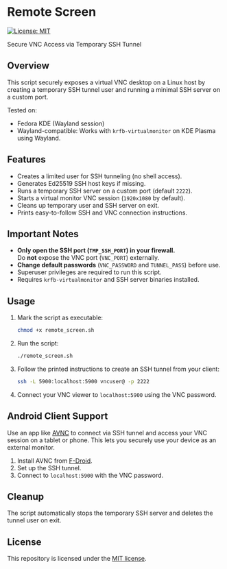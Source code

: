 # Remote Screen 
[![License: MIT](https://img.shields.io/badge/License-MIT-yellow.svg)](LICENSE)

Secure VNC Access via Temporary SSH Tunnel

## Overview

This script securely exposes a virtual VNC desktop on a Linux host by creating a temporary SSH tunnel user and running a minimal SSH server on a custom port.

Tested on:
- Fedora KDE (Wayland session)
- Wayland-compatible: Works with `krfb-virtualmonitor` on KDE Plasma using Wayland.

## Features

- Creates a limited user for SSH tunneling (no shell access).
- Generates Ed25519 SSH host keys if missing.
- Runs a temporary SSH server on a custom port (default `2222`).
- Starts a virtual monitor VNC session (`1920x1080` by default).
- Cleans up temporary user and SSH server on exit.
- Prints easy-to-follow SSH and VNC connection instructions.

## Important Notes

- **Only open the SSH port (`TMP_SSH_PORT`) in your firewall.**  
  Do **not** expose the VNC port (`VNC_PORT`) externally.
- **Change default passwords** (`VNC_PASSWORD` and `TUNNEL_PASS`) before use.
- Superuser privileges are required to run this script.
- Requires `krfb-virtualmonitor` and SSH server binaries installed.

## Usage

1. Mark the script as executable:
  
    ```bash
    chmod +x remote_screen.sh
    ```

1. Run the script:

    ```bash
    ./remote_screen.sh
    ```

1. Follow the printed instructions to create an SSH tunnel from your client:

    ```bash
    ssh -L 5900:localhost:5900 vncuser@ -p 2222
    ```

1. Connect your VNC viewer to `localhost:5900` using the VNC password.

## Android Client Support

Use an app like [AVNC](https://github.com/gujjwal00/avnc) to connect via SSH tunnel and access your VNC session on a tablet or phone. This lets you securely use your device as an external monitor.

1. Install AVNC from [F-Droid](https://f-droid.org/packages/com.gaurav.avnc/).
1. Set up the SSH tunnel.
1. Connect to `localhost:5900` with the VNC password.

## Cleanup

The script automatically stops the temporary SSH server and deletes the tunnel user on exit.

## License

This repository is licensed under the [MIT license](LICENSE).
